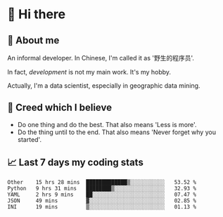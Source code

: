 # 👋 Hi there

## :speech_balloon: About me

An informal developer. In Chinese, I'm called it as '野生的程序员'.

In fact, _development_ is not my main work. It's my hobby.

Actually, I'm a data scientist, especially in geographic data mining.

## :see_no_evil: Creed which I believe

- Do one thing and do the best. That also means 'Less is more'.
- Do the thing until to the end. That also means 'Never forget why you started'.

## :chart_with_upwards_trend: Last 7 days my coding stats

<!--START_SECTION:waka-->
```text
Other    15 hrs 28 mins  █████████████▒░░░░░░░░░░░   53.52 % 
Python   9 hrs 31 mins   ████████▒░░░░░░░░░░░░░░░░   32.93 % 
YAML     2 hrs 9 mins    ██░░░░░░░░░░░░░░░░░░░░░░░   07.47 % 
JSON     49 mins         ▓░░░░░░░░░░░░░░░░░░░░░░░░   02.85 % 
INI      19 mins         ▒░░░░░░░░░░░░░░░░░░░░░░░░   01.13 % 
```
<!--END_SECTION:waka-->
